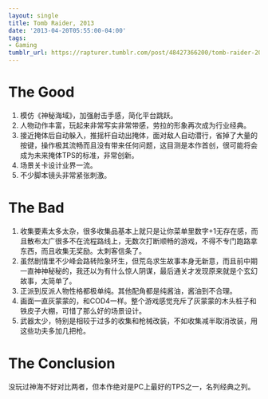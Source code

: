 ```yaml
---
layout: single
title: Tomb Raider, 2013
date: '2013-04-20T05:55:00-04:00'
tags:
- Gaming
tumblr_url: https://rapturer.tumblr.com/post/48427366200/tomb-raider-2013
---
```

# The Good

1. 模仿《神秘海域》，加强射击手感，简化平台跳跃。
2. 人物动作丰富，玩起来非常写实非常带感，劳拉的形象再次成为行业经典。
3. 接近掩体后自动躲入，推摇杆自动出掩体，面对敌人自动潜行，省掉了大量的按键，操作极其流畅而且没有带来任何问题，这目测是本作首创，很可能将会成为未来掩体TPS的标准，非常创新。
4. 场景关卡设计业界一流。
5. 不少脚本镜头非常紧张刺激。

# The Bad

1. 收集要素太多太杂，很多收集品基本上就只是让你菜单里数字+1无存在感，而且散布太广很多不在流程路线上，无数次打断顺畅的游戏，不得不专门跑路拿东西，而且收集无奖励。太刺客信条了。
2. 虽然剧情里不少峰会路转险象环生，但荒岛求生故事本身无新意，而且前中期一直神神秘秘的，我还以为有什么惊人阴谋，最后通关才发现原来就是个玄幻故事，太简单了。
3. 正派到反派人物性格都极单纯。其他配角都是纯酱油，酱油到不合理。
4. 画面一直灰蒙蒙的，和COD4一样。整个游戏感觉充斥了灰蒙蒙的木头桩子和铁皮子大棚，可惜了那么好的场景设计。
5. 武器太少，特别是相较于过多的收集和枪械改装，不如收集减半取消改装，用这些功夫多加几把枪。

# The Conclusion

没玩过神海不好对比两者，但本作绝对是PC上最好的TPS之一，名列经典之列。

